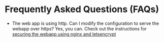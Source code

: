 # Frequently Asked Questions (FAQs)

* The web app is using http.  Can I modify the configuration to serve the webapp over https?
Yes, you can.  Check out the instructions for [securing the webapp using nginx and letsencrypt](/securing-webapp)